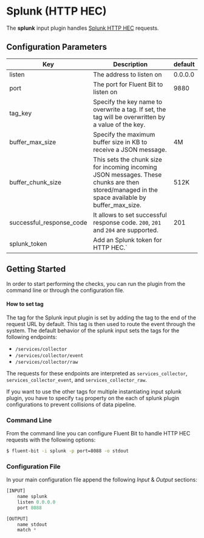# Splunk (HTTP HEC)

The **splunk** input plugin handles [Splunk HTTP HEC](https://docs.splunk.com/Documentation/Splunk/latest/Data/UsetheHTTPEventCollector) requests.

## Configuration Parameters

| **Key**                  | Description                                                                                                                                   | default |
|--------------------------|-----------------------------------------------------------------------------------------------------------------------------------------------|---------|
| listen                   | The address to listen on                                                                                                                      | 0.0.0.0 |
| port                     | The port for Fluent Bit to listen on                                                                                                          | 9880    |
| tag_key                  | Specify the key name to overwrite a tag. If set, the tag will be overwritten by a value of the key.                                           |         |
| buffer_max_size          | Specify the maximum buffer size in KB to receive a JSON message.                                                                              | 4M      |
| buffer_chunk_size        | This sets the chunk size for incoming incoming JSON messages. These chunks are then stored/managed in the space available by buffer_max_size. | 512K    |
| successful_response_code | It allows to set successful response code. `200`, `201` and `204` are supported.                                                              | 201     |
| splunk\_token           | Add an Splunk token for HTTP HEC.`                                  |         |

## Getting Started

In order to start performing the checks, you can run the plugin from the command line or through the configuration file.

#### How to set tag

The tag for the Splunk input plugin is set by adding the tag to the end of the request URL by default.
This tag is then used to route the event through the system.
The default behavior of the splunk input sets the tags for the following endpoints:

* `/services/collector`
* `/services/collector/event`
* `/services/collector/raw`

The requests for these endpoints are interpreted as `services_collector`, `services_collector_event`, and `services_collector_raw`.

If you want to use the other tags for multiple instantiating input splunk plugin, you have to specify `tag` property on the each of splunk plugin configurations to prevent collisions of data pipeline.

### Command Line

From the command line you can configure Fluent Bit to handle HTTP HEC requests with the following options:

```bash
$ fluent-bit -i splunk -p port=8088 -o stdout
```

### Configuration File

In your main configuration file append the following _Input_ & _Output_ sections:

```python
[INPUT]
    name splunk
    listen 0.0.0.0
    port 8088

[OUTPUT]
    name stdout
    match *
```
